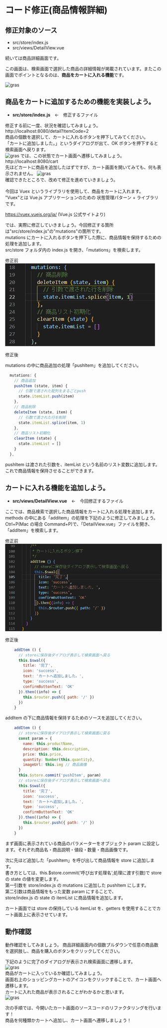 # コード修正(商品情報詳細)

## 修正対象のソース

- src/store/index.js
- src/views/DetailView.vue

続いては商品詳細画面です。

この画面は、検索画面で選択した商品の詳細情報が掲載されています。またこの画面でポイントとなるのは、**商品をカートに入れる機能**です。

![gras](img/flow.png)

## 商品をカートに追加するための機能を実装しよう。

- **src/store/index.js**&emsp;←&emsp;修正するファイル

修正する前に一度、状況を確認してみましょう。  
http://localhost:8080/detail?itemCode=2  
商品の個数を選択して、カートに入れるボタンを押下してみてください。  
「カートに追加しました。」というダイアログが出て、OK ボタンを押下すると検索画面へ戻ります。  
![gras](img/detail_handson_1.jpg)
では、この状態でカート画面へ遷移してみましょう。  
http://localhost:8080/cart  
先ほどカートに商品を追加したはずですが、カート画面を開いてみても、何も表示されません。
![gras](img/detail_handson_2.jpg)  
確認できたところで、改めて修正を進めていきましょう。  
<br/>
今回は Vuex というライブラリを使用して、商品をカートに入れます。
"Vuex"とは Vue.js アプリケーションのための 状態管理パターン + ライブラリです。

https://vuex.vuejs.org/ja/ (Vue.js 公式サイトより)

では、実際に修正していきましょう。今回修正する箇所は"src/store/index.js"の"mutations"の箇所です。  
mutations にカートに入れるボタンを押下した際に、商品情報を保持するための処理を追加します。  
src/store フォルダ内の index.js を開き、「mutations」を検索します。

修正前  
![gras](img/befFix_VuexIndex.png)

修正後

mutations の中に商品追加の処理「pushItem」を追加してください。

```javascript
  mutations: {
    // 商品追加
    pushItem (state, item) {
      // 引数で渡された配列をまるごとpush
      state.itemList.push(item)
    },
    // 商品削除
    deleteItem (state, item) {
      // 引数で渡された行を削除
      state.itemList.splice(item, 1)
    },
    // 商品リスト初期化
    clearItem (state) {
      state.itemList = []
    }
  },
```

pushItem は渡された引数を、itemList という名前のリスト変数に追加します。これで商品情報を保持させることができます。

## カートに入れる機能を追加しよう。

- **src/views/DetailView.vue**&emsp;←&emsp;今回修正するファイル

ここでは、商品検索で選択した商品情報をカートに入れる処理を追加します。
methods の中にある「additem」の処理を下記のように修正してみましょう。  
Ctrl+P(Mac の場合 Command+P)で、「DetailView.vue」ファイルを開き、「addItem」を検索します。

修正前  
![gras](img/befFix_additem.png)

修正後  
```javascript
    addItem () {
      // storeに保存後ダイアログ表示して検索画面へ戻る
      this.$swal({
        title: '完了',
        icon: 'success',
        text: 'カートへ追加しました。',
        type: 'success',
        confirmButtonText: 'OK'
      }).then((info) => {
        this.$router.push({ path: '/' })
      })
    }
```

addItem の下に商品情報を保持するためのソースを追加してください。

```javascript
    addItem () {
      // storeに保存後ダイアログ表示して検索画面に戻る
      const param = {
        name: this.productName,
        description: this.description,
        price: this.price,
        quantity: Number(this.quantity),
        imageUrl: this.img // 商品画像
      }
      this.$store.commit('pushItem', param)
      // storeに保存後ダイアログ表示して検索画面へ戻る
      this.$swal({
        title: '完了',
        icon: 'success',
        text: 'カートへ追加しました。',
        type: 'success',
        confirmButtonText: 'OK'
      }).then((info) => {
        this.$router.push({ path: '/' })
      })
    }
```

まず画面に表示されている商品のパラメーターをオブジェクト param に設定します。それぞれ商品名・商品説明・値段・数量・商品画像です。

次に先ほど追加した「pushItem」を呼び出して商品情報を store に追加します。  
書き方としては、this.$store.commit('呼び出す処理名',処理に渡す引数)で store の state の値を変更します。  
第一引数を store/index.js の mutations に追加した pushItem にします。  
第二引数は商品情報をもった変数 param にすることで、  
store/index.js の state の itemList に商品情報を追加します。

カート画面では store の保持している itemList を、getters を使用することでカート画面上に表示させています。

## 動作確認

動作確認をしてみましょう。
商品詳細画面内の個数プルダウンで任意の商品数を選択肢し、商品を購入のボタンをクリックしてください。

下記のように完了のダイアログが表示され検索画面に遷移します。  
![gras](img/GoCart.png)  
商品がカートに入っているか確認してみましょう。  
画面右上のショッピングカートのアイコンをクリックすることで、カート画面へ遷移します。  
カートに入れた商品が表示されることがわかるかと思います。  
![gras](img/detail_handson_3.jpg)

次の手順では、今開いたカート画面のソースコードのリファクタリングを行います！  
商品を何種類かカートへ追加し、カート画面へ遷移しましょう！
